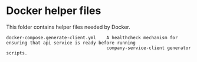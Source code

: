 # Docker helper files

This folder contains helper files needed by Docker.

```
docker-compose.generate-client.yml    A healthcheck mechanism for ensuring that api service is ready before running
                                      company-service-client generator scripts.
```

